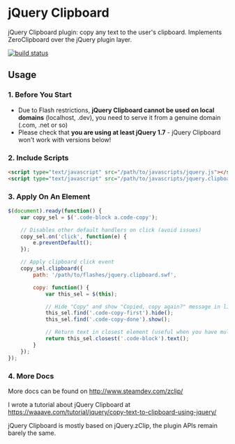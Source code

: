 jQuery Clipboard
================

jQuery Clipboard plugin: copy any text to the user's clipboard. Implements ZeroClipboard over the jQuery plugin layer.

[![build status](https://ci.frenchtouch.pro/projects/10/status.png?ref=master)](https://ci.frenchtouch.pro/projects/10?ref=master)


## Usage

### 1. Before You Start

- Due to Flash restrictions, **jQuery Clipboard cannot be used on local domains** (localhost, .dev), you need to serve it from a genuine domain (.com, .net or so)
- Please check that **you are using at least jQuery 1.7** - jQuery Clipboard won't work with versions below!


### 2. Include Scripts

```html
<script type="text/javascript" src="/path/to/javascripts/jquery.js"></script>
<script type="text/javascript" src="/path/to/javascripts/jquery.clipboard.js"></script>
```


### 3. Apply On An Element

```javascript
$(document).ready(function() {
    var copy_sel = $('.code-block a.code-copy');

    // Disables other default handlers on click (avoid issues)
    copy_sel.on('click', function(e) {
        e.preventDefault();
    });

    // Apply clipboard click event
    copy_sel.clipboard({
        path: '/path/to/flashes/jquery.clipboard.swf',

        copy: function() {
            var this_sel = $(this);

            // Hide "Copy" and show "Copied, copy again?" message in link
            this_sel.find('.code-copy-first').hide();
            this_sel.find('.code-copy-done').show();

            // Return text in closest element (useful when you have multiple boxes that can be copied)
            return this_sel.closest('.code-block').text();
        }
    });
});
```


### 4. More Docs

More docs can be found on http://www.steamdev.com/zclip/

I wrote a tutorial about jQuery Clipboard at https://waaave.com/tutorial/jquery/copy-text-to-clipboard-using-jquery/

jQuery Clipboard is mostly based on jQuery.zClip, the plugin APIs remain barely the same.
